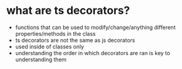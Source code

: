 # what are ts decorators?
- functions that can be used to modify/change/anything different properties/methods in the class
- ts decorators are not the same as js decorators
- used inside of classes only
- understanding the order in which decorators are ran is key to understanding them
